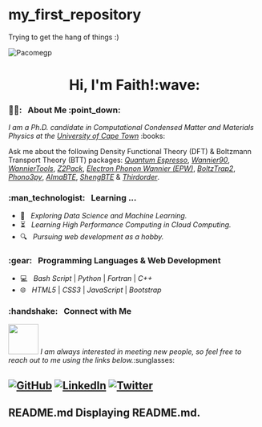 # my_first_repository
Trying to get the hang of things :)

<p align="left">
  <img src="https://komarev.com/ghpvc/?username=Pacomegp" alt="Pacomegp"/> 
</p> 

<h1 align="center"> Hi, I'm Faith!:wave: </h1>

<h3> 🙆‍♀️: &nbsp; About Me :point_down: </h3>

<p><em>I am a Ph.D. candidate in Computational Condensed Matter and Materials Physics at the <a href="https://www.uct.ac.za/">University of Cape Town</a></em> :books:

Ask me about the following Density Functional Theory (DFT) & Boltzmann Transport Theory (BTT) packages: <em><a href="https://www.quantum-espresso.org/">Quantum Espresso</a></em>, <em><a href="http://www.wannier.org/">Wannier90</a></em>, <em><a href="http://www.wanniertools.com/">WannierTools</a></em>, <em><a href="https://z2pack.greschd.ch/en/latest/">Z2Pack</a></em>, <em><a href="https://epw-code.org/">Electron Phonon Wannier (EPW)</a></em>, <em><a href="https://gitlab.com/sousaw/BoltzTraP2">BoltzTrap2</a></em>, <em><a href="https://phonopy.github.io/phono3py/">Phono3py</a></em>, <em><a href="https://almabte.bitbucket.io/">AlmaBTE</a></em>, <em><a href="https://www.shengbte.org/">ShengBTE</a></em> & <em><a href="https://www.shengbte.org/announcements/thirdorderpyv110released">Thirdorder</a></em>.

<h3> :man_technologist: &nbsp; Learning ... </h3>

- :thinking: &nbsp; <em>Exploring Data Science and Machine Learning.</em>
- :hourglass_flowing_sand: &nbsp; <em>Learning High Performance Computing in Cloud Computing.</em>
- :mag: &nbsp; <em>Pursuing web development as a hobby.</em>

<h3> :gear: &nbsp; Programming Languages & Web Development </h3>

- :computer: &nbsp; <em>Bash Script</em> | <em>Python</em> | <em>Fortran</em> | <em>C++</em>
- :globe_with_meridians: &nbsp; <em>HTML5</em> | <em>CSS3</em> | <em>JavaScript</em> | <em>Bootstrap</em>

<h3> :handshake: &nbsp; Connect with Me </h3>
<img src="https://media.giphy.com/media/LnQjpWaON8nhr21vNW/giphy.gif" width="60"> <em>I am always interested in meeting new people, so feel free to reach out to me using the links below.</em>:sunglasses:

<h2>
<p align="left">
<a href="https://github.com/Pacomegp/" target="_blank"><img alt="GitHub" src="https://img.shields.io/badge/GitHub-Pacomehub-blue?style=flat&logo=github"></a>
<a href="https://www.linkedin.com/in/pacome-nguimeya/" target="_blank"><img alt="LinkedIn" src="https://img.shields.io/badge/LinkedIn-Pacome Nguimeya-blue?style=flat&logo=linkedin"></a>
<a href="https://twitter.com/pacomenguimeya" target="_blank"><img alt="Twitter" src="https://img.shields.io/badge/Twitter-@pacomenguimeya-blue?style=flat&logo=twitter"></a>
</p>
<h2/>

README.md
Displaying README.md.
